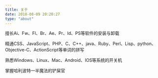 ```yaml
---
title: 关于
date: 2018-08-09 20:20:27
type: "about"
---
```


擅长Ai、Fw、Fl、Br、Ae、Pr、Id、PS等软件的安装与卸载

精通CSS、JavaScript、PHP、C、C++、java、Ruby、Perl、Lisp、python、Objective-C、ActionScript等单词的拼写

熟悉Windows、Linux、Mac、Android、IOS等系统的开关机

掌握哈利波特一半魔法的铲屎官
